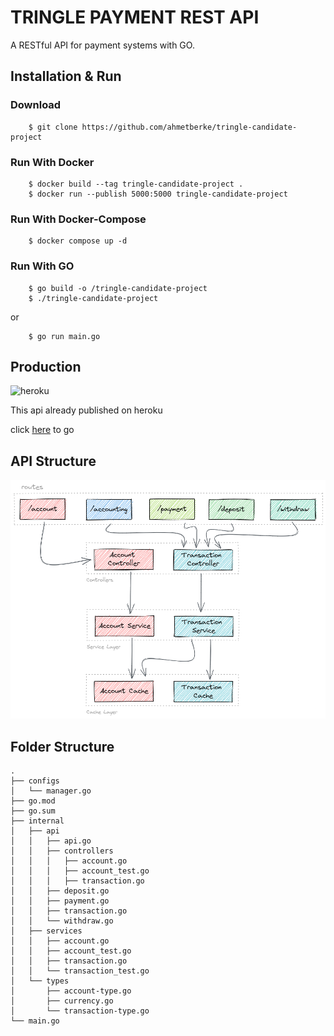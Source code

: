 # TRINGLE PAYMENT REST API

A RESTful API for payment systems with GO.

## Installation & Run
### Download
```
    $ git clone https://github.com/ahmetberke/tringle-candidate-project
```

### Run With Docker
```
    $ docker build --tag tringle-candidate-project .
    $ docker run --publish 5000:5000 tringle-candidate-project
```
### Run With Docker-Compose
```
    $ docker compose up -d
```

### Run With GO
```
    $ go build -o /tringle-candidate-project
    $ ./tringle-candidate-project
```
or
```
    $ go run main.go
```

## Production

![heroku](https://www.vectorlogo.zone/logos/heroku/heroku-ar21.png)

This api already published on heroku

click [here](https://tringle-payment-rest-api.herokuapp.com/) to go

## API Structure

![api structure](https://github.com/ahmetberke/tringle-candidate-project/blob/main/images/arc.png?raw=true)

## Folder Structure
```
.             
├── configs
│   └── manager.go
├── go.mod
├── go.sum
├── internal
│   ├── api
│   │   ├── api.go
│   │   ├── controllers
│   │   │   ├── account.go
│   │   │   ├── account_test.go
│   │   │   ├── transaction.go
│   │   ├── deposit.go
│   │   ├── payment.go
│   │   ├── transaction.go
│   │   └── withdraw.go
│   ├── services
│   │   ├── account.go
│   │   ├── account_test.go
│   │   ├── transaction.go
│   │   └── transaction_test.go
│   └── types
│       ├── account-type.go
│       ├── currency.go
│       └── transaction-type.go
└── main.go
```
